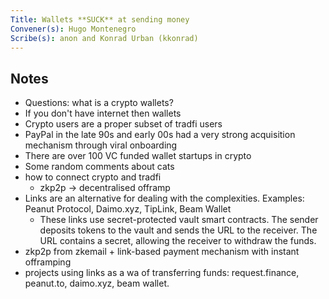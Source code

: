 ```yaml
---
Title: Wallets **SUCK** at sending money
Convener(s): Hugo Montenegro 
Scribe(s): anon and Konrad Urban (kkonrad) 
---
```


## Notes

- Questions: what is a crypto wallets?
- If you don't have internet then wallets
- Crypto users are a proper subset of tradfi users
- PayPal in the late 90s and early 00s had a very strong acquisition mechanism through viral onboarding
- There are over 100 VC funded wallet startups in crypto
- Some random comments about cats
- how to connect crypto and tradfi
    - zkp2p -> decentralised offramp
- Links are an alternative for dealing with the complexities. Examples: Peanut Protocol, Daimo.xyz, TipLink, Beam Wallet
    - These links use secret-protected vault smart contracts. The sender deposits tokens to the vault and sends the URL to the receiver. The URL contains a secret, allowing the receiver to withdraw the funds. 
- zkp2p from zkemail + link-based payment mechanism with instant offramping
- projects using links as a wa of transferring funds: request.finance, peanut.to, daimo.xyz, beam wallet.

